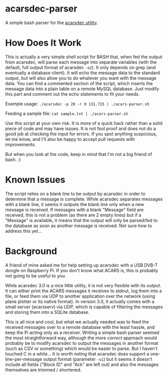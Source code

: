 # acarsdec-parser
A simple bash parser for the [acarsdec utility](http://sourceforge.net/projects/acarsdec/). 

# How Does It Work
This is actually a very simple shell script for BASH that, when fed the output from acarsdec, will parse each message into separate variables (with the default, full output format of acarsdec `-o2`). It only depends on grep (and eventually a database client). It will echo the message data to the standard output, but will also allow you to do whatever you want with the message data. You can find a commented section of the script, which inserts the message data into a plain table on a remote MySQL database. Just modify this part and comment out the echo statements to fit your needs.

Example usage: `./acarsdec -p 20 -r 0 131.725 | ./acars-parser.sh`

Feeding a sample file: `cat sample.txt | ./acars-parser.sh`

Use this script at your own risk. It is more of a quick hack rather than a solid piece of code and may have issues. It is not fool proof and does not do a good job at checking the input for errors. If you spot anything suspicious, let me know, and I'll also be happy to accept pull requests with improvements. 

But when you look at the code, keep in mind that I'm not a big friend of bash. :)

# Known Issues
The script relies on a blank line to be output by acarsdec in order to determine that a message is complete. While acarsdec separates messages with a blank line, it seems it outputs the blank line only when a new message is received. If messages with a blank "Message" field are received, this is not a problem (as there are 2 empty lines) but if a "Message" is available, it means that the output will only be parsed/fed to the database as soon as another message is received. Not sure how to address this yet...

# Background
A friend of mine asked me for help setting up acarsdec with a USB DVB-T dongle on Raspberry Pi. If you don't know what ACARS is, this is probably not going to be useful to you.

While acarsdec 3.0 is a nice little utility, it is not very flexible with its output. It can either print the ACARS messages it receives to stdout, log them into a file, or feed them via UDP to another application over the network (using plane plotter or its native format). In version 3.0, it actually comes with a small server (acarsserv) via UDP, which is capable of filtering the messages and storing them into a SQLite database.

This is all nice and cool, but what we actually needed was to feed the received messages over to a remote database with the least hassle, and keep the Pi acting only as a receiver. Writing a simple bash parser seemed the most straightforward way, although the more *correct* approach would probably be to modify acarsdec to output the messages in another format (such as CSV or something) which would be easier to parse. But I haven't touched C in a while... It is worth noting that acarsdec does support a one-line-per-message output format (parameter `-o1`) but it seems it doesn't include all fields ("Block ID" and "Ack" are left out) and also the messages themselves are trimmed / shortened.
